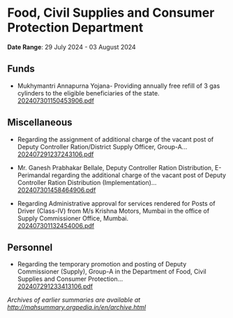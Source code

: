 # Food, Civil Supplies and Consumer Protection Department

**Date Range**: 29 July 2024 - 03 August 2024


## Funds
- Mukhymantri Annapurna Yojana- Providing annually  free refill of 3 gas cylinders to the eligible beneficiaries of the state.\
  [202407301150453906.pdf](https://gr.maharashtra.gov.in/Site/Upload/Government%20Resolutions/English/202407301150453906.pdf)

## Miscellaneous
- Regarding the assignment of additional charge of the vacant post of Deputy Controller Ration/District Supply Officer, Group-A...\
  [202407291237243106.pdf](https://gr.maharashtra.gov.in/Site/Upload/Government%20Resolutions/English/202407291237243106.pdf)

- Mr. Ganesh Prabhakar Bellale, Deputy Controller Ration Distribution, E-Perimandal regarding the additional charge of the vacant post of Deputy Controller Ration Distribution (Implementation)...\
  [202407301458464906.pdf](https://gr.maharashtra.gov.in/Site/Upload/Government%20Resolutions/English/202407301458464906.pdf)

- Regarding  Administrative approval for services rendered for Posts of  Driver (Class-IV) from M/s Krishna Motors, Mumbai in the office of Supply Commissioner Office, Mumbai.\
  [202407301132454006.pdf](https://gr.maharashtra.gov.in/Site/Upload/Government%20Resolutions/English/202407301132454006.pdf)

## Personnel
- Regarding the temporary promotion and posting of Deputy Commissioner (Supply), Group-A in the Department of Food, Civil Supplies and Consumer Protection...\
  [202407291233413106.pdf](https://gr.maharashtra.gov.in/Site/Upload/Government%20Resolutions/English/202407291233413106.pdf)


*Archives of earlier summaries are available at http://mahsummary.orgpedia.in/en/archive.html*